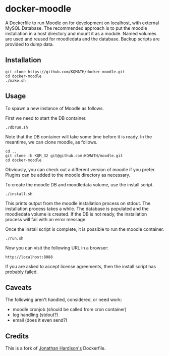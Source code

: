 docker-moodle
=============

A Dockerfile to run Moodle on for development on localhost,
with external MySQL Database.  The recommended approach is
to put the moodle installation in a host directory and
mount it as a module.  Named volumes are used and reused
for moodledata and the database. Backup scripts are provided 
to dump data.

## Installation

```
git clone https://github.com/KQMATH/docker-moodle.git
cd docker-moodle
./make.sh
```

## Usage

To spawn a new instance of Moodle as follows.

First we need to start the DB container.

```
./dbrun.sh
```

Note that the DB container will take some time before it is ready.
In the meantime, we can clone moodle, as follows.

```
cd ..
git clone -b KQM_32 git@github.com:KQMATH/moodle.git
cd docker-moodle
```
Obviously, you can check out a different version of moodle if you prefer.
Plugins can be added to the moodle directory as necessary.

To create the moodle DB and moodledata volume, use the install script.

```
./install.sh
```

This prints output from the moodle installation process on stdout.
The installation process takes a while.
The database is populated and the moodledata volume is created.
If the DB is not ready, the installation process will fail with 
an error message.

Once the install script is complete, it is possible to run the
moodle container.

```
./run.sh
```

Now you can visit the following URL in a browser:

```
http://localhost:8088
```

If you are asked to accept license agreements,
then the install script has probably failed.

## Caveats
The following aren't handled, considered, or need work: 
* moodle cronjob (should be called from cron container)
* log handling (stdout?)
* email (does it even send?)

## Credits

This is a fork of [Jonathan Hardison's](https://github.com/jmhardison/docker-moodle) Dockerfile.
